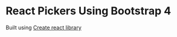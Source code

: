 # React Pickers Using Bootstrap 4

Built using <a href="https://github.com/UdiliaInc/create-react-library" target="_blank">Create react library</a>